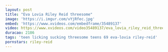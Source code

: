 ```yaml
---
layout: post
title: "Eva Lovia Riley Reid threesome"
image: 'https://i.imgur.com/vYjRfec.jpg'
embed: 'https://www.xvideos.com/embedframe/35489137'
video: https://www.xvideos.com/video35489137/eva_lovia_riley_reid_threesome
duracao: 2186
tags: 'teen licking sucking threesome teens 69 eva-lovia riley-reid'
pornstars: riley-reid
---
```

